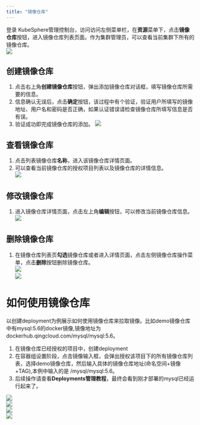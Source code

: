 ```yaml
---
title: "镜像仓库"
---
```



登录 KubeSphere管理控制台，访问访问左侧菜单栏，在**资源**菜单下，点击**镜像仓库**按钮，进入镜像仓库列表页面。作为集群管理员，可以查看当前集群下所有的镜像仓库。  
![](/image_registires_list.png) 

## 创建镜像仓库
1. 点击右上角**创建镜像仓库**按钮，弹出添加镜像仓库对话框，填写镜像仓库所需要的信息。  
1. 信息确认无误后，点击**确定**按钮，该过程中有个验证，验证用户所填写的镜像地址、用户名和密码是否正确，如果认证错误请检查镜像仓库所填写信息是否有误。
1. 验证成功即完成镜像仓库的添加。
![](/image_registries_create.png) 


## 查看镜像仓库
1. 点击列表镜像仓库**名称**，进入该镜像仓库详情页面。  
1. 可以查看当前镜像仓库的授权项目列表以及镜像仓库的详情信息。  
![](/image_registries_detail.png) 


## 修改镜像仓库
1.  进入镜像仓库详情页面，点击左上角**编辑**按钮，可以修改当前镜像仓库信息。  
![](/image_registries_alter.png)


## 删除镜像仓库
1. 在镜像仓库列表页**勾选**镜像仓库或者进入详情页面，点击左侧镜像仓库操作菜单，点击**删除**按钮删除镜像仓库。  
![](/image_registries_del.png)  
![](/image_registries_delet.png)


# 如何使用镜像仓库

以创建deployment为例展示如何使用镜像仓库来拉取镜像。比如demo镜像仓库中有mysql:5.6的docker镜像,镜像地址为dockerhub.qingcloud.com/mysql/mysql:5.6。

1.  在镜像仓库已经授权的项目中，创建deployment
1.  在容器组设置阶段，点击镜像输入框，会弹出授权该项目下的所有镜像仓库列表，选择demo镜像仓库，然后输入具体的镜像仓库地址(命名空间+镜像+TAG),本例中输入的是 /mysql/mysql:5.6。
1.  后续操作请查看**Deployments管理教程**，最终会看到刚才部署的mysql已经运行起来了。  
   
![](/reg_demo_create.png)  
![](/reg_demo_create_registries_list.png)  
![](/reg_demo_create_container.png)  
![](/reg_demo_create_done.png) 
